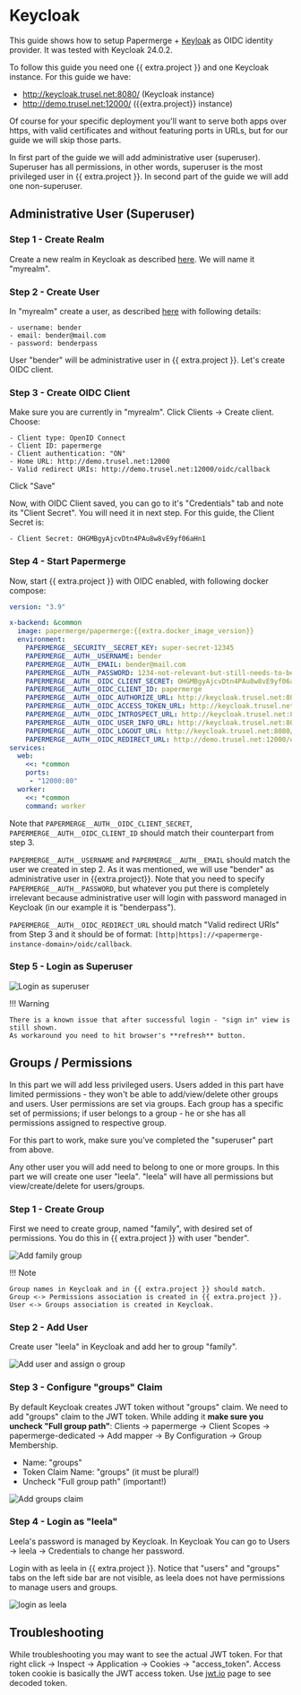 # Keycloak

This guide shows how to setup Papermerge + [Keyloak](https://keycloak.org) as
OIDC identity provider. It was tested with Keycloak 24.0.2.

To follow this guide you need one {{ extra.project }} and one Keycloak instance.
For this guide we have:

- http://keycloak.trusel.net:8080/ (Keycloak instance)
- http://demo.trusel.net:12000/  ({{extra.project}} instance)

Of course for your specific deployment you'll want to serve both apps over
https, with valid certificates and without featuring ports in URLs, but for
our guide we will skip those parts.

In first part of the guide we will add administrative user
(superuser). Superuser has all permissions, in other words, superuser is the
most privileged user in {{ extra.project }}. In second part of the guide we
will add one non-superuser.

## Administrative User (Superuser)

### Step 1 - Create Realm

Create a new realm in Keycloak as described [here](https://www.keycloak.org/getting-started/getting-started-docker#_create_a_realm). We will name it "myrealm".


### Step 2 - Create User

In "myrealm" create a user, as described [here](https://www.keycloak.org/getting-started/getting-started-docker#_create_a_user) with following details:

    - username: bender
    - email: bender@mail.com
    - password: benderpass

User "bender" will be administrative user in {{ extra.project }}.
Let's create OIDC client.

### Step 3 - Create OIDC Client

Make sure you are currently in "myrealm".
Click Clients -> Create client.
Choose:

    - Client type: OpenID Connect
    - Client ID: papermerge
    - Client authentication: "ON"
    - Home URL: http://demo.trusel.net:12000
    - Valid redirect URIs: http://demo.trusel.net:12000/oidc/callback

Click "Save"

Now, with OIDC Client saved, you can go to it's "Credentials" tab and
note its "Client Secret". You will need it in next step.
For this guide, the Client Secret is:

    - Client Secret: OHGMBgyAjcvDtn4PAu8w8vE9yf06aHn1


### Step 4 - Start Papermerge

Now, start {{ extra.project }} with OIDC enabled, with following docker compose:

```yaml
version: "3.9"

x-backend: &common
  image: papermerge/papermerge:{{extra.docker_image_version}}
  environment:
    PAPERMERGE__SECURITY__SECRET_KEY: super-secret-12345
    PAPERMERGE__AUTH__USERNAME: bender
    PAPERMERGE__AUTH__EMAIL: bender@mail.com
    PAPERMERGE__AUTH__PASSWORD: 1234-not-relevant-but-still-needs-to-be-here
    PAPERMERGE__AUTH__OIDC_CLIENT_SECRET: OHGMBgyAjcvDtn4PAu8w8vE9yf06aHn1
    PAPERMERGE__AUTH__OIDC_CLIENT_ID: papermerge
    PAPERMERGE__AUTH__OIDC_AUTHORIZE_URL: http://keycloak.trusel.net:8080/realms/myrealm/protocol/openid-connect/auth
    PAPERMERGE__AUTH__OIDC_ACCESS_TOKEN_URL: http://keycloak.trusel.net:8080/realms/myrealm/protocol/openid-connect/token
    PAPERMERGE__AUTH__OIDC_INTROSPECT_URL: http://keycloak.trusel.net:8080/realms/myrealm/protocol/openid-connect/token/introspect
    PAPERMERGE__AUTH__OIDC_USER_INFO_URL: http://keycloak.trusel.net:8080/realms/myrealm/protocol/openid-connect/userinfo
    PAPERMERGE__AUTH__OIDC_LOGOUT_URL: http://keycloak.trusel.net:8080/realms/myrealm/protocol/openid-connect/logout
    PAPERMERGE__AUTH__OIDC_REDIRECT_URL: http://demo.trusel.net:12000/oidc/callback
services:
  web:
    <<: *common
    ports:
     - "12000:80"
  worker:
    <<: *common
    command: worker
```

Note that `PAPERMERGE__AUTH__OIDC_CLIENT_SECRET`, `PAPERMERGE__AUTH__OIDC_CLIENT_ID` should match
their counterpart from step 3.

`PAPERMERGE__AUTH__USERNAME` and `PAPERMERGE__AUTH__EMAIL` should match the user we created in step 2. As it was
mentioned, we will use "bender" as administrative user in {{extra.project}}.
Note that you need to specify `PAPERMERGE__AUTH__PASSWORD`, but whatever you put there is completely irrelevant
because administrative user will login with password managed in Keycloak (in our example it is "benderpass").

`PAPERMERGE__AUTH__OIDC_REDIRECT_URL` should match "Valid redirect URIs" from Step 3 and it should be of
format: `[http|https]://<papermerge-instance-domain>/oidc/callback`.


### Step 5 - Login as Superuser

![Login as superuser](../../img/auth/oidc/login-as-bender.gif)

!!! Warning

    There is a known issue that after successful login - "sign in" view is still shown.
    As workaround you need to hit browser's **refresh** button.


## Groups / Permissions

In this part we will add less privileged users. Users added in this part have
limited permissions - they won't be able to add/view/delete other groups and
users. User permissions are set via groups. Each group has a specific set of
permissions; if user belongs to a group - he or she has all permissions
assigned to respective group.

For this part to work, make sure you've completed the "superuser" part from above.

Any other user you will add need to belong to one or more groups.
In this part we will create one user "leela". "leela" will have all permissions
but view/create/delete for users/groups.


### Step 1 - Create Group

First we need to create group, named "family", with desired set of
permissions. You do this in {{ extra.project }} with user "bender".

![Add family group](../../img/auth/oidc/add-family-group.gif)


!!! Note

    Group names in Keycloak and in {{ extra.project }} should match.
    Group <-> Permissions association is created in {{ extra.project }}.
    User <-> Groups association is created in Keycloak.


### Step 2 - Add User

Create user "leela" in Keycloak and add her to group "family".

![Add user and assign o group](../../img/auth/oidc/add-user-and-group-in-keycloak.gif)


### Step 3 - Configure "groups" Claim


By default Keycloak creates JWT token without "groups" claim.
We need to add "groups" claim to the JWT token. While adding it **make sure you uncheck "Full group path"**:
Clients -> papermerge -> Client Scopes -> papermerge-dedicated -> Add mapper -> By Configuration
-> Group Membership.

- Name: "groups"
- Token Claim Name: "groups"  (it must be plural!)
- Uncheck "Full group path"  (important!)

![Add groups claim](../../img/auth/oidc/add-groups-claim.gif)

### Step 4 - Login as "leela"

Leela's password is managed by Keycloak. In Keycloak You can go to Users -> leela -> Credentials
to change her password.

Login with as leela in {{ extra.project }}. Notice that "users" and "groups" tabs on the left side bar are
not visible, as leela does not have permissions to manage users and groups.

![login as leela](../../img/auth/oidc/leela.gif)

## Troubleshooting

While troubleshooting you may want to see the actual JWT token. For that right
click -> Inspect -> Application -> Cookies
-> "access_token". Access token cookie is basically the JWT access token. Use
    [jwt.io](https://jwt.io) page to see decoded token.
